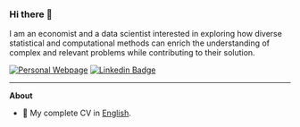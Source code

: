 ### Hi there 👋

I am an economist and a data scientist interested in exploring how diverse statistical and computational methods can enrich the understanding of complex and relevant problems while contributing to their solution.

[![Personal Webpage](https://img.shields.io/badge/-Personal%20Webpage-87BBA2)](https://yabramuvdi.github.io/)
[![Linkedin Badge](https://img.shields.io/badge/-yabramuvdi-blue?style=flat-square&logo=Linkedin&logoColor=white&link=https://www.linkedin.com/in/yabra-muvdi///)](https://www.linkedin.com/in/yabra-muvdi/) 


---

**About**

- :orange_book: My complete CV in [English](https://yabramuvdi.github.io/files/CV.pdf).
